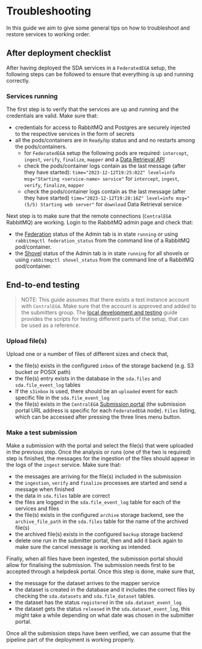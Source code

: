 # Troubleshooting

In this guide we aim to give some general tips on how to troubleshoot and restore services to working order.

## After deployment checklist

After having deployed the SDA services in a `FederatedEGA` setup, the following steps can be followed to ensure that everything is up and running correctly.

### Services running

The first step is to verify that the services are up and running and the credentials are valid. Make sure that:

- credentials for access to RabbitMQ and Postgres are securely injected to the respective services in the form of secrets
- all the pods/containers are in `Ready`/`Up` status and and no restarts among the pods/containers.
    - for `FederatedEGA` setup the following pods are required: `intercept`, `ingest`, `verify`, `finalize`, `mapper` and a [Data Retrieval API](/docs/dataout.md)
    - check the pods/container logs contain as the last message (after they have started): `time="2023-12-12T19:25:02Z" level=info msg="Starting <service-name> service"` for `intercept`, `ingest`, `verify`, `finalize`, `mapper`
    - check the pods/container logs contain as the last message (after they have started) `time="2023-12-12T19:28:16Z" level=info msg="(5/5) Starting web server"` for `download` Data Retrieval service

Next step is to make sure that the remote connections (`CentralEGA` RabbitMQ) are working. Login to the RabbitMQ admin page and check that:

- the [Federation](https://www.rabbitmq.com/federation.html) status of the Admin tab is in state `running`
  or using `rabbitmqctl federation_status` from the command line of a RabbitMQ pod/container.
- the [Shovel](https://www.rabbitmq.com/shovel.html) status of the Admin tab is in state `running` for all shovels 
  or using `rabbitmqctl shovel_status` from the command line of a RabbitMQ pod/container.

## End-to-end testing

> NOTE: 
> This guide assumes that there exists a test instance account with `CentralEGA`. Make sure that the account is approved and added to the submitters group.
> The [local development and testing](guides/local-dev-and-testing.md) guide provides the scripts for testing different parts of the setup, that can be used
> as a reference.

### Upload file(s)

Upload one or a number of files of different sizes and check that,

- the file(s) exists in the configured `inbox` of the storage backend (e.g. S3 bucket or POSIX path)
- the file(s) entry exists in the database in the `sda.files` and `sda.file_event_log` tables
- If the `s3inbox` is used, there should be an `uploaded` event for each specific file in the `sda.file_event_log`
- the file(s) exists in the `CentralEGA` [Submission portal](https://ega-archive.org/submission/metadata/submission/sequencing-phenotype/submitter-portal/) (the submission portal URL address is specific for each `FederatedEGA` node). `Files` listing, which can be accessed after pressing the three lines menu button.

### Make a test submission

Make a submission with the portal and select the file(s) that were uploaded in the previous step. Once the analysis or runs (one of the two is required) step is finished, the messages for the ingestion of the files should appear in the logs of the `ingest` service. Make sure that:

- the messages are arriving for the file(s) included in the submission
- the `ingestion`, `verify` and `finalize` processes are started and send a message when finished
- the data in `sda.files` table are correct
- the files are logged in the `sda.file_event_log` table for each of the services and files
- the file(s) exists in the configured `archive` storage backend, see the `archive_file_path` in the `sda.files` table for the name of the archived file(s)
- the archived file(s) exists in the configured `backup` storage backend
- delete one run in the submitter portal, then and add it back again to make sure the cancel message is working as intended.

Finally, when all files have been ingested, the submission portal should allow for finalising the submission. The submission needs first to be accepted through a helpdesk portal. Once this step is done, make sure that,

- the message for the dataset arrives to the mapper service
- the dataset is created in the database and it includes the correct files by checking the `sda.datasets` and `sda.file_dataset` tables.
- the dataset has the status `registered` in the `sda.dataset_event_log`
- the dataset gets the status `released` in the `sda.dataset_event_log`, this might take a while depending on what date was chosen in the submitter portal.

Once all the submission steps have been verified, we can assume that the pipeline part of the deployment is working properly.
